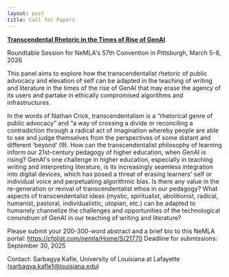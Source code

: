 ```yaml
---
layout: post
title: Call for Papers
---
```

[**Transcendental Rhetoric in the Times of Rise of GenAI**](https://cfplist.com/nemla/Home/S/21770)

Roundtable Session for NeMLA's 57th Convention in Pittsburgh, March 5-8, 2026

This panel aims to explore how the transcendentalist rhetoric of public advocacy and elevation of self can be adapted in the teaching of writing and literature in the times of the rise of GenAI that may erase the agency of its users and partake in ethically compromised algorithms and infrastructures. 

In the words of Nathan Crick, transcendentalism is a “rhetorical genre of public advocacy” and “a way of crossing a divide or reconciling a contradiction through a radical act of imagination whereby people are able to see and judge themselves from the perspectives of some distant and different ‘beyond’ (9). How can the transcendentalist philosophy of learning inform our 21st-century pedagogy of higher education, when GenAI is rising? GenAI's one challenge in higher education, especially in teaching writing and interpreting literature, is its increasingly seamless integration into digital devices, which has posed a threat of erasing learners' self or individual voice and perpetuating algorithmic bias. Is there any value in the re-generation or revival of transcendentalist ethos in our pedagogy? What aspects of transcendentalist ideas (mystic, spiritualist, abolitionist, radical, humanist, pastoral, individualistic, utopian, etc.) can be adapted to humanely channelize the challenges and opportunities of the technological conundrum of GenAI in our teaching of writing and literature?

Please submit your 200-300-word abstract and a brief bio to this NeMLA portal: https://cfplist.com/nemla/Home/S/21770 
Deadline for submissions: September 30, 2025

Contact: Sarbagya Kafle, University of Louisiana at Lafayette (sarbagya.kafle1@louisiana.edu)
